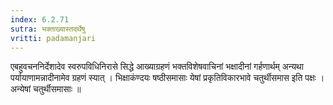 ```yaml
---
index: 6.2.71
sutra: भक्ताख्यास्तदर्थेषु
vritti: padamanjari
---
```


  एबहुवचननिर्देशादेव स्वरुपविधिनिरासे सिद्धे आख्याग्रहणं भक्तविशेषवाचिनां भक्षादीनां गर्हणार्थम् अन्यथा पर्यायाणामन्नादीनामेव ग्रहणं स्यात् । भिक्षाकंण्दयः षष्ठीसमासाः येषां प्रकृतिविकारभावे चतुर्थीसमास इति पक्षः । अन्येषां चतुर्थीसमासाः ॥